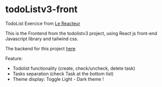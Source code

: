 # todoListv3-front

TodoList Exercice from [Le Reacteur](https://github.com/lereacteur)

This is the Frontend from the todolistv3 project, using React js front-end Javascript library and tailwind css.

The backend for this project [here](https://github.com/ShueiYang/todolistv3-api)

Feature: 

* Todolist functionality (create, check/uncheck, delete task)
* Tasks separation (check Task at the bottom list)
* Theme display: Toggle Light - Dark theme !
